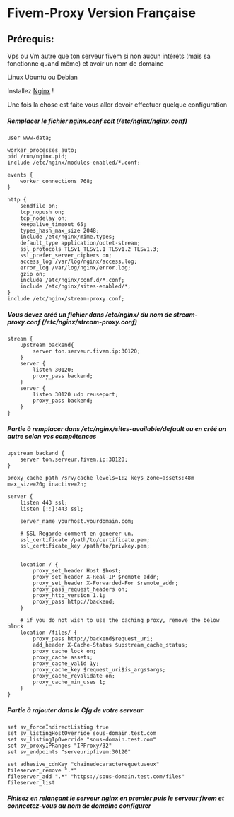 # Fivem-Proxy Version Française
## Prérequis:
Vps ou Vm autre que ton serveur fivem si non aucun intérêts (mais sa fonctionne quand même) et avoir un nom de domaine

Linux Ubuntu ou Debian

Installez [Nginx](https://docs.nginx.com/nginx/admin-guide/installing-nginx/installing-nginx-open-source/#installing-prebuilt-debian-packages) !

Une fois la chose est faite vous aller devoir effectuer quelque configuration

##### Remplacer le fichier nginx.conf soit (/etc/nginx/nginx.conf)

    user www-data;
    
    worker_processes auto;
    pid /run/nginx.pid;
    include /etc/nginx/modules-enabled/*.conf;
    
    events {
        worker_connections 768;
    }
    
    http { 
        sendfile on;
        tcp_nopush on;
        tcp_nodelay on;
        keepalive_timeout 65;
        types_hash_max_size 2048;    
        include /etc/nginx/mime.types;
        default_type application/octet-stream;    
        ssl_protocols TLSv1 TLSv1.1 TLSv1.2 TLSv1.3;
        ssl_prefer_server_ciphers on;    
        access_log /var/log/nginx/access.log;
        error_log /var/log/nginx/error.log;    
        gzip on;    
        include /etc/nginx/conf.d/*.conf;
        include /etc/nginx/sites-enabled/*;
    }
    include /etc/nginx/stream-proxy.conf;

##### Vous devez créé un fichier dans /etc/nginx/ du nom de stream-proxy.conf (/etc/nginx/stream-proxy.conf)

    stream {
        upstream backend{
            server ton.serveur.fivem.ip:30120;
        }
        server {
            listen 30120;
            proxy_pass backend;
        }
        server {
            listen 30120 udp reuseport;
            proxy_pass backend;
        }
    }

##### Partie à remplacer dans /etc/nginx/sites-available/default ou en créé un autre selon vos compétences

    upstream backend {
        server ton.serveur.fivem.ip:30120;
    }
    
    proxy_cache_path /srv/cache levels=1:2 keys_zone=assets:48m max_size=20g inactive=2h;
    
    server {
        listen 443 ssl;
        listen [::]:443 ssl;
    
        server_name yourhost.yourdomain.com;
    
        # SSL Regarde comment en generer un.
        ssl_certificate /path/to/certificate.pem;
        ssl_certificate_key /path/to/privkey.pem;
    
        
        location / {
            proxy_set_header Host $host;
            proxy_set_header X-Real-IP $remote_addr;
            proxy_set_header X-Forwarded-For $remote_addr;
            proxy_pass_request_headers on;
            proxy_http_version 1.1;
            proxy_pass http://backend;
        }
    
        # if you do not wish to use the caching proxy, remove the below block
        location /files/ {
            proxy_pass http://backend$request_uri;
            add_header X-Cache-Status $upstream_cache_status;
            proxy_cache_lock on;
            proxy_cache assets;
            proxy_cache_valid 1y;
            proxy_cache_key $request_uri$is_args$args;
            proxy_cache_revalidate on;
            proxy_cache_min_uses 1;
        }
    }

##### Partie à rajouter dans le Cfg de votre serveur

    set sv_forceIndirectListing true
    set sv_listingHostOverride sous-domain.test.com
    set sv_listingIpOverride "sous-domain.test.com"
    set sv_proxyIPRanges "IPProxy/32"
    set sv_endpoints "serveuripfivem:30120"
    
    set adhesive_cdnKey "chainedecaracterequetuveux"
    fileserver_remove ".*"
    fileserver_add ".*" "https://sous-domain.test.com/files"
    fileserver_list
    
##### Finisez en relançant le serveur nginx en premier puis le serveur fivem et connectez-vous au nom de domaine configurer
